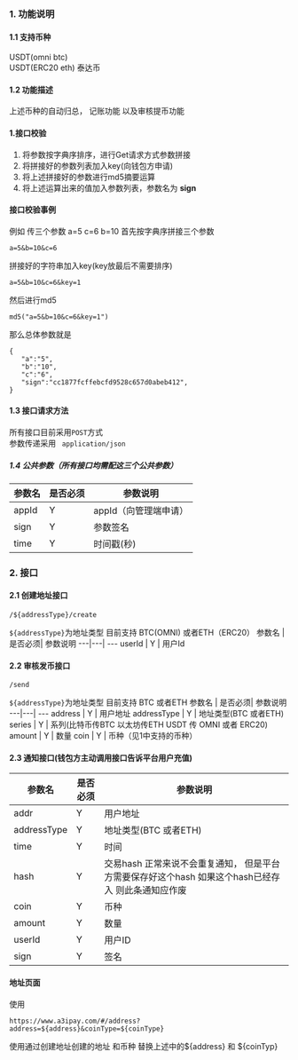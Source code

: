 ### 1. 功能说明

#### 1.1 支持币种

USDT(omni  btc)  
USDT(ERC20 eth)  泰达币  

#### 1.2 功能描述
 上述币种的自动归总， 记账功能 以及审核提币功能
#### 1.接口校验
1. 将参数按字典序排序，进行Get请求方式参数拼接
2. 将拼接好的参数列表加入key(向钱包方申请)
3. 将上述拼接好的参数进行md5摘要运算
4. 将上述运算出来的值加入参数列表，参数名为 **sign**
#### 接口校验事例
例如 传三个参数 a=5 c=6 b=10
首先按字典序拼接三个参数
```
a=5&b=10&c=6
```
拼接好的字符串加入key(key放最后不需要排序)
```
a=5&b=10&c=6&key=1
```

然后进行md5
```
md5("a=5&b=10&c=6&key=1")
```
那么总体参数就是
```
{
   "a":"5",
   "b":"10",
   "c":"6",
   "sign":"cc1877fcffebcfd9528c657d0abeb412",
}
```


#### 1.3 接口请求方法 
所有接口目前采用``` POST ```方式  
参数传递采用  ```  application/json  ```




##### 1.4 公共参数（所有接口均需配这三个公共参数）

参数名 | 是否必须| 参数说明
---|---| ---
appId | Y | appId（向管理端申请）
sign | Y | 参数签名
time | Y | 时间戳(秒)
 
 
 ### 2. 接口
#### 2.1 创建地址接口
```
/${addressType}/create
```

``` ${addressType} ```为地址类型 目前支持 BTC(OMNI) 或者ETH（ERC20）
参数名 | 是否必须| 参数说明
---|---| ---
userId | Y | 用户Id


#### 2.2 审核发币接口
```
/send
```

``` ${addressType} ```为地址类型 目前支持 BTC 或者ETH
参数名 | 是否必须| 参数说明
---|---| ---
address | Y | 用户地址
addressType | Y | 地址类型(BTC 或者ETH)
series | Y | 系列(比特币传BTC 以太坊传ETH USDT 传 OMNI 或者 ERC20)
amount | Y | 数量
coin | Y | 币种（见1中支持的币种）



#### 2.3 通知接口(钱包方主动调用接口告诉平台用户充值)

参数名 | 是否必须| 参数说明
---|---| ---
addr | Y | 用户地址
addressType | Y | 地址类型(BTC 或者ETH)
time | Y | 时间
hash | Y | 交易hash  正常来说不会重复通知， 但是平台方需要保存好这个hash 如果这个hash已经存入 则此条通知应作废
coin | Y | 币种
amount | Y | 数量
userId | Y | 用户ID
sign | Y | 签名


#### 地址页面
使用
```
https://www.a3ipay.com/#/address?address=${address}&coinType=${coinType}
```
使用通过创建地址创建的地址 和币种 替换上述中的${address} 和 ${coinTyp}






